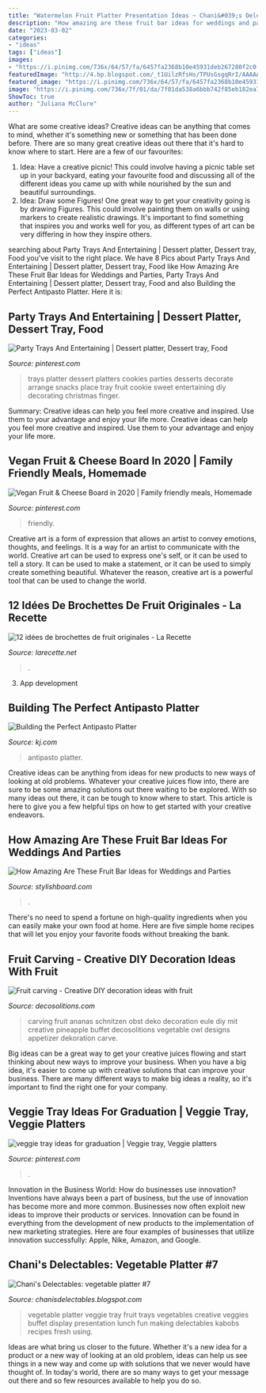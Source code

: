 ```yaml
---
title: "Watermelon Fruit Platter Presentation Ideas ~ Chani&#039;s Delectables: Vegetable Platter #7"
description: "How amazing are these fruit bar ideas for weddings and parties"
date: "2023-03-02"
categories:
- "ideas"
tags: ["ideas"]
images:
- "https://i.pinimg.com/736x/64/57/fa/6457fa2368b10e45931deb267280f2c0.jpg"
featuredImage: "http://4.bp.blogspot.com/_t1UilzRfsHs/TPUsGsgqRrI/AAAAAAAAAaM/g2fLwV7NKvI/s1600/IMG_4963.JPG"
featured_image: "https://i.pinimg.com/736x/64/57/fa/6457fa2368b10e45931deb267280f2c0.jpg"
image: "https://i.pinimg.com/736x/7f/01/da/7f01da538a6bbb742f85eb182ea78210--party-trays-party-platters.jpg"
ShowToc: true
author: "Juliana McClure"
---
```



What are some creative ideas?
Creative ideas can be anything that comes to mind, whether it's something new or something that has been done before. There are so many great creative ideas out there that it's hard to know where to start. Here are a few of our favourites: 
1. Idea: Have a creative picnic! This could involve having a picnic table set up in your backyard, eating your favourite food and discussing all of the different ideas you came up with while nourished by the sun and beautiful surroundings. 
2. Idea: Draw some Figures! One great way to get your creativity going is by drawing Figures. This could involve painting them on walls or using markers to create realistic drawings. It's important to find something that inspires you and works well for you, as different types of art can be very differing in how they inspire others. 

	

		
searching about Party Trays And Entertaining | Dessert platter, Dessert tray, Food you've visit to the right place. We have 8 Pics about Party Trays And Entertaining | Dessert platter, Dessert tray, Food like How Amazing Are These Fruit Bar Ideas for Weddings and Parties, Party Trays And Entertaining | Dessert platter, Dessert tray, Food and also Building the Perfect Antipasto Platter. Here it is:
		
    
## Party Trays And Entertaining | Dessert Platter, Dessert Tray, Food

<img loading=lazy src="https://i.pinimg.com/736x/7f/01/da/7f01da538a6bbb742f85eb182ea78210--party-trays-party-platters.jpg" onerror="this.onerror=null;this.src='https://tse4.mm.bing.net/th?id=OIP.tFmNnyv47_5tkBtZ8XtY6wHaH6&amp;pid=15.1';" alt="Party Trays And Entertaining | Dessert platter, Dessert tray, Food">

_Source: pinterest.com_

>trays platter dessert platters cookies parties desserts decorate arrange snacks place tray fruit cookie sweet entertaining diy decorating christmas finger. 

	

Summary: Creative ideas can help you feel more creative and inspired. Use them to your advantage and enjoy your life more.
Creative ideas can help you feel more creative and inspired. Use them to your advantage and enjoy your life more.

    
## Vegan Fruit &amp; Cheese Board In 2020 | Family Friendly Meals, Homemade

<img loading=lazy src="https://i.pinimg.com/736x/64/57/fa/6457fa2368b10e45931deb267280f2c0.jpg" onerror="this.onerror=null;this.src='https://tse2.mm.bing.net/th?id=OIP.qcd64Hkw5QtvpNUltTEEBgHaJq&amp;pid=15.1';" alt="Vegan Fruit &amp; Cheese Board in 2020 | Family friendly meals, Homemade">

_Source: pinterest.com_

>friendly. 

	

Creative art is a form of expression that allows an artist to convey emotions, thoughts, and feelings. It is a way for an artist to communicate with the world. Creative art can be used to express one's self, or it can be used to tell a story. It can be used to make a statement, or it can be used to simply create something beautiful. Whatever the reason, creative art is a powerful tool that can be used to change the world.

    
## 12 Idées De Brochettes De Fruit Originales - La Recette

<img loading=lazy src="http://larecette.net/wp-content/uploads/2015/03/11070737_10152803680807825_9160589441016240271_n.jpg" onerror="this.onerror=null;this.src='https://tse3.mm.bing.net/th?id=OIP.8ebVvk2LQVT_ag74HHXfTQHaLH&amp;pid=15.1';" alt="12 idées de brochettes de fruit originales - La Recette">

_Source: larecette.net_

>. 

	

3. App development 

    
## Building The Perfect Antipasto Platter

<img loading=lazy src="https://www.kj.com/sites/default/files/blogs/2015/05/WEB-RES-Kendall-Jackson-Antipasto-Platter-22.jpg" onerror="this.onerror=null;this.src='https://tse4.mm.bing.net/th?id=OIP.pXLQLItiGIbjjhOM9M7qngHaE8&amp;pid=15.1';" alt="Building the Perfect Antipasto Platter">

_Source: kj.com_

>antipasto platter. 

	

Creative ideas can be anything from ideas for new products to new ways of looking at old problems. Whatever your creative juices flow into, there are sure to be some amazing solutions out there waiting to be explored. With so many ideas out there, it can be tough to know where to start. This article is here to give you a few helpful tips on how to get started with your creative endeavors.

    
## How Amazing Are These Fruit Bar Ideas For Weddings And Parties

<img loading=lazy src="https://www.stylishboard.com/wp-content/uploads/2014/05/711.jpg" onerror="this.onerror=null;this.src='https://tse2.mm.bing.net/th?id=OIP.QethKwJiq1S0IgZIMNxdqwHaLE&amp;pid=15.1';" alt="How Amazing Are These Fruit Bar Ideas for Weddings and Parties">

_Source: stylishboard.com_

>. 

	

There's no need to spend a fortune on high-quality ingredients when you can easily make your own food at home. Here are five simple home recipes that will let you enjoy your favorite foods without breaking the bank.

    
## Fruit Carving - Creative DIY Decoration Ideas With Fruit

<img loading=lazy src="https://decosolitions.com/wp-content/uploads/2018/07/e5c81cd49f55e854494e79d996bf3085.jpeg" onerror="this.onerror=null;this.src='https://tse4.mm.bing.net/th?id=OIP.5bGv5AaF30BoE-p2nXaeDQHaNK&amp;pid=15.1';" alt="Fruit carving - Creative DIY decoration ideas with fruit">

_Source: decosolitions.com_

>carving fruit ananas schnitzen obst deko decoration eule diy mit creative pineapple buffet decosolitions vegetable owl designs appetizer dekoration carve. 

	

Big ideas can be a great way to get your creative juices flowing and start thinking about new ways to improve your business. When you have a big idea, it's easier to come up with creative solutions that can improve your business. There are many different ways to make big ideas a reality, so it's important to find the right one for your company.

    
## Veggie Tray Ideas For Graduation | Veggie Tray, Veggie Platters

<img loading=lazy src="https://i.pinimg.com/736x/71/36/ac/7136ac236c074209e43363682466c872.jpg" onerror="this.onerror=null;this.src='https://tse2.mm.bing.net/th?id=OIP.rmyRKP5vnp7qHmwm56GcRwHaFi&amp;pid=15.1';" alt="veggie tray ideas for graduation | Veggie tray, Veggie platters">

_Source: pinterest.com_

>. 

	

Innovation in the Business World: How do businesses use innovation?
Inventions have always been a part of business, but the use of innovation has become more and more common. Businesses now often exploit new ideas to improve their products or services. Innovation can be found in everything from the development of new products to the implementation of new marketing strategies. Here are four examples of businesses that utilize innovation successfully: Apple, Nike, Amazon, and Google.

    
## Chani&#039;s Delectables: Vegetable Platter #7

<img loading=lazy src="http://4.bp.blogspot.com/_t1UilzRfsHs/TPUsGsgqRrI/AAAAAAAAAaM/g2fLwV7NKvI/s1600/IMG_4963.JPG" onerror="this.onerror=null;this.src='https://tse4.mm.bing.net/th?id=OIP.vv3aEVSJGt9K8Tpt13sOSwHaJ4&amp;pid=15.1';" alt="Chani&#039;s Delectables: vegetable platter #7">

_Source: chanisdelectables.blogspot.com_

>vegetable platter veggie tray fruit trays vegetables creative veggies buffet display presentation lunch fun making delectables kabobs recipes fresh using. 

	

Ideas are what bring us closer to the future. Whether it's a new idea for a product or a new way of looking at an old problem, ideas can help us see things in a new way and come up with solutions that we never would have thought of. In today's world, there are so many ways to get your message out there and so few resources available to help you do so.

